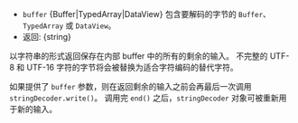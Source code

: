 <!-- YAML
added: v0.9.3
-->

* `buffer` {Buffer|TypedArray|DataView} 包含要解码的字节的 `Buffer`、`TypedArray` 或 `DataView`。
* 返回: {string}

以字符串的形式返回保存在内部 buffer 中的所有的剩余的输入。 
不完整的 UTF-8 和 UTF-16 字符的字节将会被替换为适合字符编码的替代字符。

如果提供了 `buffer` 参数，则在返回剩余的输入之前会再最后一次调用 `stringDecoder.write()`。
调用完 `end()` 之后，`stringDecoder` 对象可被重新用于新的输入。


